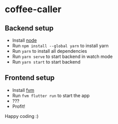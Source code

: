 # coffee-caller

## Backend setup

* Install [node](https://nodejs.org/en/)
* Run `npm install --global yarn` to install yarn
* Run `yarn` to install all dependencies
* Run `yarn serve` to start backend in watch mode
* Run `yarn start` to start backend

## Frontend setup

* Install [fvm](https://fvm.app)
* Run `fvm flutter run` to start the app
* ???
* Profit!

Happy coding :)
